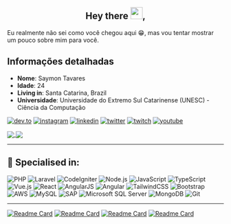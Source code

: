 <h2 align="center">
  Hey there <img src="https://media.giphy.com/media/hvRJCLFzcasrR4ia7z/giphy.gif" width="28">,
</h2>

Eu realmente não sei como você chegou aqui 😁, mas vou tentar mostrar um pouco sobre mim para você.

## Informações detalhadas

* **Nome**: Saymon Tavares
* **Idade**: 24
* **Living in**: Santa Catarina, Brazil
* **Universidade**: Universidade do Extremo Sul Catarinense (UNESC) - Ciência da Computação

[![dev.to](https://img.shields.io/badge/dev.to-0A0A0A?style=flat-square&logo=dev.to&logoColor=white)](https://dev.to/saymon)
[![instagram](https://img.shields.io/badge/Instagram-E4405F?style=flat-square&logo=instagram&logoColor=white)](https://www.instagram.com/sayntr/)
[![linkedin](https://img.shields.io/badge/LinkedIn-0077B5?style=flat-square&logo=linkedin&logoColor=white)](https://linkedin.com/in/saymon-tavares/)
[![twitter](https://img.shields.io/badge/Twitter-1DA1F2?style=flat-square&logo=twitter&logoColor=white)](https://twitter.com/saytavares_)
[![twitch](https://img.shields.io/badge/Twitch-9146FF?style=flat-square&logo=twitch&logoColor=white)](#)
[![youtube](https://img.shields.io/badge/YouTube-FF0000?style=flat-square&logo=youtube&logoColor=white)](#)

<div>
    <a href="https://github.com/saymontavares">
      <img align="center" src="https://github-readme-stats.vercel.app/api?username=saymontavares&count_private=true&show_icons=true&theme=react&include_all_commits=true&show_owner=true&line_height=20" />
    </a>
    <a href="https://github.com/saymontavares">
      <img align="center" src="https://github-readme-stats.vercel.app/api/top-langs/?username=saymontavares&theme=react&layout=compact&card_width=295" />
    </a>
</div>

<hr>

<h2>🥇 Specialised in:</h2>

![PHP](https://img.shields.io/badge/PHP-303540?style=for-the-badge&logo=php&logoColor=777BB4)
![Laravel](https://img.shields.io/badge/Laravel-303540?style=for-the-badge&logo=laravel&logoColor=FF2D20)
![CodeIgniter](https://img.shields.io/badge/CodeIgniter-303540?style=for-the-badge&logo=codeigniter&logoColor=EF4223)
![Node.js](https://img.shields.io/badge/Node.js-303540?style=for-the-badge&logo=node.js&logoColor=339933)
![JavaScript](https://img.shields.io/badge/JavaScript-303540?style=for-the-badge&logo=javascript&logoColor=F7DF1E)
![TypeScript](https://img.shields.io/badge/TypeScript-303540?style=for-the-badge&logo=typescript&logoColor=007ACC)
![Vue.js](https://img.shields.io/badge/Vue.js-303540?style=for-the-badge&logo=vue.js&logoColor=4FC08D)
![React](https://img.shields.io/badge/React-303540?style=for-the-badge&logo=react&logoColor=61DAFB)
![AngularJS](https://img.shields.io/badge/AngularJS-303540?style=for-the-badge&logo=angularjs&logoColor=E23237)
![Angular](https://img.shields.io/badge/Angular-303540?style=for-the-badge&logo=angular&logoColor=DD0031)
![TailwindCSS](https://img.shields.io/badge/Tailwind_CSS-303540?style=for-the-badge&logo=tailwind-css&logoColor=38B2AC)
![Bootstrap](https://img.shields.io/badge/Bootstrap-303540?style=for-the-badge&logo=bootstrap&logoColor=7952B3)
![AWS](https://img.shields.io/badge/Amazon_AWS-303540?style=for-the-badge&logo=amazon-aws&logoColor=ff9900)
![MySQL](https://img.shields.io/badge/MySQL-303540?style=for-the-badge&logo=mysql&logoColor=ffa518)
![SAP](https://img.shields.io/badge/SAP-303540?style=for-the-badge&logo=sap&logoColor=0FAAFF)
![Microsoft SQL Server](https://img.shields.io/badge/Microsoft_SQL_Server-303540?style=for-the-badge&logo=microsoft-sql-server&logoColor=CC2927)
![MongoDB](https://img.shields.io/badge/MongoDB-303540?style=for-the-badge&logo=mongodb&logoColor=4EA94B)
![Git](https://img.shields.io/badge/Git-303540?style=for-the-badge&logo=git&logoColor=F05032)

<hr>

[![Readme Card](https://github-readme-stats.vercel.app/api/pin/?username=saymontavares&repo=react-calculator&theme=react)](https://github.com/saymontavares/react-calculator)
[![Readme Card](https://github-readme-stats.vercel.app/api/pin/?username=saymontavares&repo=now-movies&theme=react)](https://github.com/saymontavares/now-movies)
[![Readme Card](https://github-readme-stats.vercel.app/api/pin/?username=saymontavares&repo=dom-to-image-mpdf&theme=react)](https://github.com/saymontavares/dom-to-image-mpdf)
[![Readme Card](https://github-readme-stats.vercel.app/api/pin/?username=saymontavares&repo=api-cielo&theme=react)](https://github.com/saymontavares/api-cielo)
